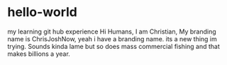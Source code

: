 # hello-world
my learning git hub experience
Hi Humans, I am Christian, My branding name is ChrisJoshNow, yeah i have a branding name. its a new thing im trying. Sounds kinda lame but so does mass commercial fishing and that makes billions a year.
